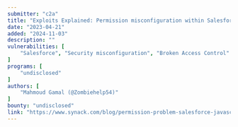 ```yaml
---
submitter: "c2a"
title: "Exploits Explained: Permission misconfiguration within Salesforce JavaScript Remoting tokens used for Apex Controllers"
date: "2023-04-21"
added: "2024-11-03"
description: ""
vulnerabilities: [
    "Salesforce", "Security misconfiguration", "Broken Access Control"
]
programs: [
    "undisclosed"
]
authors: [
    "Mahmoud Gamal (@Zombiehelp54)"
]
bounty: "undisclosed"
link: "https://www.synack.com/blog/permission-problem-salesforce-javascript-remoting-token/"
---
```





